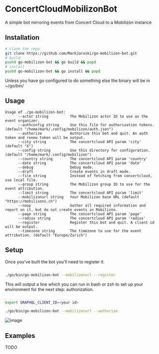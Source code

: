# ConcertCloudMobilizonBot
A simple bot mirroring events from Concert Cloud to a Mobilizòn instance

## Installation

```bash
# clone the repo
git clone https://github.com/MarkJaroski/go-mobilizon-bot.git
# build
pushd go-mobilizon-bot && go build && popd
# install
pushd go-mobilizon-bot && go install && popd
```

Unless you have go configured to do something else the binary will be in ~/go/bin/

## Usage

```
Usage of ./go-mobilizon-bot:
      --actor string          The Mobilizon actor ID to use as the event organizer.
      --authconfig string     Use this file for authorization tokens. (default "/home/mark/.config/mobilizon/auth.json")
      --authorize             Authorize this bot and quit. An auth token and renew token will be output.
      --city string           The concertcloud API param 'city' (default "X")
      --config string         Use this directory for configuration. (default "/home/mark/.config/mobilizon")
      --country string        The concertcloud API param 'country'
      --date string           The concertcloud API param 'date'
      --debug                 Debug mode.
      --draft                 Create events in draft mode.
      --file string           Instead of fetching from concertcloud, use local file.
      --group string          The Mobilizon group ID to use for the event attribution.
      --limit string          The concertcloud API param 'limit'
      --mobilizonurl string   Your Mobilizon base URL (default "https://mobilisons.ch")
      --noop                  Gather all required information and report on it, but do not create events in Mobilizòn.
      --page string           The concertcloud API param 'page'
      --radius string         The concertcloud API param 'radius'
      --register              Register this bot and quit. A client id will be output.
      --timezone string       The timezone to use for the event attribution. (default "Europe/Zurich")
```
## Setup

Once you've built the bot you'll need to register it. 

```bash

./go/bin/go-mobilizon-bot --mobilizonurl --register

```

This will output a line which you can run in bash or zsh to set up your
environment for the next step: authorization.

```bash

export GRAPHQL_CLIENT_ID=<your id>

./go/bin/go-mobilizon-bot --mobilizonurl --authorize

```

![image](https://github.com/user-attachments/assets/b96fee14-8a64-4b02-b60a-a929cb6ec78d)



## Examples

TODO
